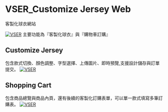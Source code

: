 # VSER_Customize Jersey Web 
客製化球衣網站

[![VSER](images/gif/index.gif)](https://sandychen014035.github.io/VSER_customized-jerseys/)
主要功能為『客製化球衣』與『購物車訂購』

## Customize Jersey 
包含款式切換、顏色調整、字型選擇、上傳圖片、即時預覽,支援設計儲存與訂單提交。
[![VSER](images/gif/Customization.gif)](https://sandychen014035.github.io/VSER_customized-jerseys/customize-React.html)

## Shopping Cart
包含商品總覽與商品內頁，還有後續的客製化訂購表單，可以單一款式填寫多筆訂購表。
[![VSER](images/gif/ShoppingCart.gif)](https://sandychen014035.github.io/VSER_customized-jerseys/productBrowsing.html)

